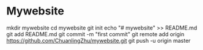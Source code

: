 # Mywebsite
mkdir mywebsite
cd mywebsite
git init
echo "# mywebsite" >> README.md
git add README.md
git commit -m "first commit"
git remote add origin https://github.com/ChuanlingZhu/mywebsite.git
git push -u origin master
